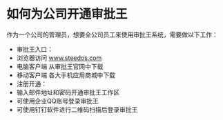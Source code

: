 # 如何为公司开通审批王

作为一个公司的管理员，想要全公司员工来使用审批王系统，需要做以下工作：

- 审批王入口：
 - 浏览器访问 www.steedos.com
 - 电脑客户端 从审批王官网中下载
 - 移动客户端 各大手机应用商城中下载
- 注册开通：
 - 输入邮件地址和密码开通审批王工作区
 - 可使用企业QQ账号登录审批王
 - 可使用钉钉软件进行二维码扫描后登录审批王

